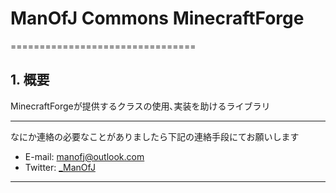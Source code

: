 # ManOfJ Commons MinecraftForge


================================
## 1. 概要

MinecraftForgeが提供するクラスの使用､実装を助けるライブラリ


********************************

なにか連絡の必要なことがありましたら下記の連絡手段にてお願いします
  - E-mail: <manofj@outlook.com>
  - Twitter: [_ManOfJ](https://twitter.com/_ManOfJ)

********************************
